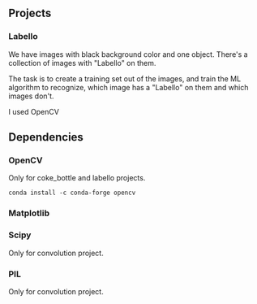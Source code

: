 ## Projects
### Labello
We have images with black background color and one object.
There's a collection of images with "Labello" on them.

The task is to create a training set out of the images, and train the ML algorithm to recognize, which image
has a "Labello" on them and which images don't.

I used OpenCV

## Dependencies
### OpenCV
Only for coke_bottle and labello projects.
```
conda install -c conda-forge opencv
```
### Matplotlib
### Scipy
Only for convolution project.
### PIL
Only for convolution project.
